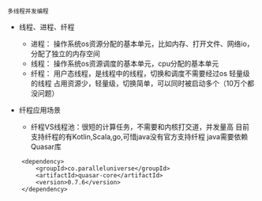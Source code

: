 ```
多线程并发编程
```
* 线程、进程、纤程
   * 进程： 
   操作系统os资源分配的基本单元，比如内存、打开文件、网络io，
   分配了独立的内存空间 
   * 线程： 
   操作系统os资源调度的基本单元，cpu分配的基本单元
   * 纤程：
   用户态线程，是线程中的线程，切换和调度不需要经过os
   轻量级的线程
   占用资源少，轻量级，切换简单，可以同时被启动多个（10万个都没问题）
   
* 纤程应用场景
   * 纤程VS线程池：很短的计算任务，不需要和内核打交道，并发量高
   目前支持纤程的有Kotlin,Scala,go,可惜java没有官方支持纤程
   java需要依赖Quasar库
```
    <dependency>
        <groupId>co.paralleluniverse</groupId>
        <artifactId>quasar-core</artifactId>
        <version>0.7.6</version>
    </dependency>
```
